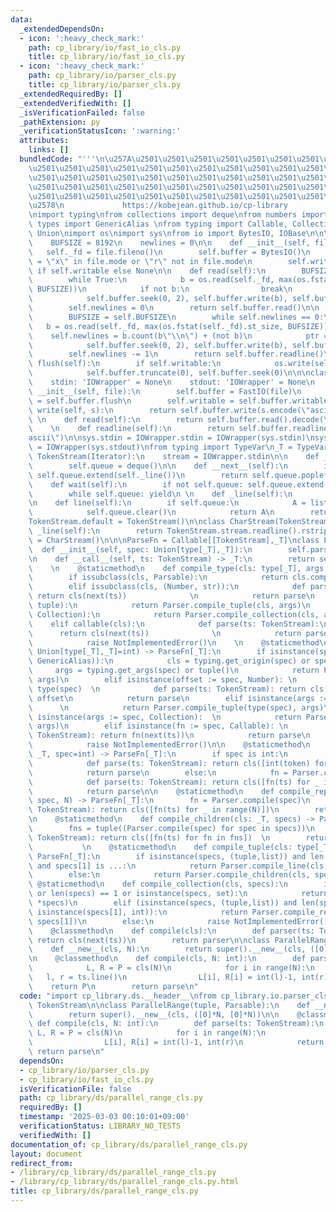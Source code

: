 ```yaml
---
data:
  _extendedDependsOn:
  - icon: ':heavy_check_mark:'
    path: cp_library/io/fast_io_cls.py
    title: cp_library/io/fast_io_cls.py
  - icon: ':heavy_check_mark:'
    path: cp_library/io/parser_cls.py
    title: cp_library/io/parser_cls.py
  _extendedRequiredBy: []
  _extendedVerifiedWith: []
  _isVerificationFailed: false
  _pathExtension: py
  _verificationStatusIcon: ':warning:'
  attributes:
    links: []
  bundledCode: "'''\n\u257A\u2501\u2501\u2501\u2501\u2501\u2501\u2501\u2501\u2501\u2501\
    \u2501\u2501\u2501\u2501\u2501\u2501\u2501\u2501\u2501\u2501\u2501\u2501\u2501\
    \u2501\u2501\u2501\u2501\u2501\u2501\u2501\u2501\u2501\u2501\u2501\u2501\u2501\
    \u2501\u2501\u2501\u2501\u2501\u2501\u2501\u2501\u2501\u2501\u2501\u2501\u2501\
    \u2501\u2501\u2501\u2501\u2501\u2501\u2501\u2501\u2501\u2501\u2501\u2501\u2501\
    \u2578\n             https://kobejean.github.io/cp-library               \n'''\n\
    \nimport typing\nfrom collections import deque\nfrom numbers import Number\nfrom\
    \ types import GenericAlias \nfrom typing import Callable, Collection, Iterator,\
    \ Union\nimport os\nimport sys\nfrom io import BytesIO, IOBase\n\n\nclass FastIO(IOBase):\n\
    \    BUFSIZE = 8192\n    newlines = 0\n\n    def __init__(self, file):\n     \
    \   self._fd = file.fileno()\n        self.buffer = BytesIO()\n        self.writable\
    \ = \"x\" in file.mode or \"r\" not in file.mode\n        self.write = self.buffer.write\
    \ if self.writable else None\n\n    def read(self):\n        BUFSIZE = self.BUFSIZE\n\
    \        while True:\n            b = os.read(self._fd, max(os.fstat(self._fd).st_size,\
    \ BUFSIZE))\n            if not b:\n                break\n            ptr = self.buffer.tell()\n\
    \            self.buffer.seek(0, 2), self.buffer.write(b), self.buffer.seek(ptr)\n\
    \        self.newlines = 0\n        return self.buffer.read()\n\n    def readline(self):\n\
    \        BUFSIZE = self.BUFSIZE\n        while self.newlines == 0:\n         \
    \   b = os.read(self._fd, max(os.fstat(self._fd).st_size, BUFSIZE))\n        \
    \    self.newlines = b.count(b\"\\n\") + (not b)\n            ptr = self.buffer.tell()\n\
    \            self.buffer.seek(0, 2), self.buffer.write(b), self.buffer.seek(ptr)\n\
    \        self.newlines -= 1\n        return self.buffer.readline()\n\n    def\
    \ flush(self):\n        if self.writable:\n            os.write(self._fd, self.buffer.getvalue())\n\
    \            self.buffer.truncate(0), self.buffer.seek(0)\n\n\nclass IOWrapper(IOBase):\n\
    \    stdin: 'IOWrapper' = None\n    stdout: 'IOWrapper' = None\n    \n    def\
    \ __init__(self, file):\n        self.buffer = FastIO(file)\n        self.flush\
    \ = self.buffer.flush\n        self.writable = self.buffer.writable\n\n    def\
    \ write(self, s):\n        return self.buffer.write(s.encode(\"ascii\"))\n   \
    \ \n    def read(self):\n        return self.buffer.read().decode(\"ascii\")\n\
    \    \n    def readline(self):\n        return self.buffer.readline().decode(\"\
    ascii\")\n\nsys.stdin = IOWrapper.stdin = IOWrapper(sys.stdin)\nsys.stdout = IOWrapper.stdout\
    \ = IOWrapper(sys.stdout)\nfrom typing import TypeVar\n_T = TypeVar('T')\n\nclass\
    \ TokenStream(Iterator):\n    stream = IOWrapper.stdin\n\n    def __init__(self):\n\
    \        self.queue = deque()\n\n    def __next__(self):\n        if not self.queue:\
    \ self.queue.extend(self._line())\n        return self.queue.popleft()\n    \n\
    \    def wait(self):\n        if not self.queue: self.queue.extend(self._line())\n\
    \        while self.queue: yield\n \n    def _line(self):\n        return TokenStream.stream.readline().split()\n\
    \n    def line(self):\n        if self.queue:\n            A = list(self.queue)\n\
    \            self.queue.clear()\n            return A\n        return self._line()\n\
    TokenStream.default = TokenStream()\n\nclass CharStream(TokenStream):\n    def\
    \ _line(self):\n        return TokenStream.stream.readline().rstrip()\nCharStream.default\
    \ = CharStream()\n\n\nParseFn = Callable[[TokenStream],_T]\nclass Parser:\n  \
    \  def __init__(self, spec: Union[type[_T],_T]):\n        self.parse = Parser.compile(spec)\n\
    \n    def __call__(self, ts: TokenStream) -> _T:\n        return self.parse(ts)\n\
    \    \n    @staticmethod\n    def compile_type(cls: type[_T], args = ()) -> _T:\n\
    \        if issubclass(cls, Parsable):\n            return cls.compile(*args)\n\
    \        elif issubclass(cls, (Number, str)):\n            def parse(ts: TokenStream):\
    \ return cls(next(ts))              \n            return parse\n        elif issubclass(cls,\
    \ tuple):\n            return Parser.compile_tuple(cls, args)\n        elif issubclass(cls,\
    \ Collection):\n            return Parser.compile_collection(cls, args)\n    \
    \    elif callable(cls):\n            def parse(ts: TokenStream):\n          \
    \      return cls(next(ts))              \n            return parse\n        else:\n\
    \            raise NotImplementedError()\n    \n    @staticmethod\n    def compile(spec:\
    \ Union[type[_T],_T]=int) -> ParseFn[_T]:\n        if isinstance(spec, (type,\
    \ GenericAlias)):\n            cls = typing.get_origin(spec) or spec\n       \
    \     args = typing.get_args(spec) or tuple()\n            return Parser.compile_type(cls,\
    \ args)\n        elif isinstance(offset := spec, Number): \n            cls =\
    \ type(spec)  \n            def parse(ts: TokenStream): return cls(next(ts)) +\
    \ offset\n            return parse\n        elif isinstance(args := spec, tuple):\
    \      \n            return Parser.compile_tuple(type(spec), args)\n        elif\
    \ isinstance(args := spec, Collection):  \n            return Parser.compile_collection(type(spec),\
    \ args)\n        elif isinstance(fn := spec, Callable): \n            def parse(ts:\
    \ TokenStream): return fn(next(ts))\n            return parse\n        else:\n\
    \            raise NotImplementedError()\n\n    @staticmethod\n    def compile_line(cls:\
    \ _T, spec=int) -> ParseFn[_T]:\n        if spec is int:\n            fn = Parser.compile(spec)\n\
    \            def parse(ts: TokenStream): return cls([int(token) for token in ts.line()])\n\
    \            return parse\n        else:\n            fn = Parser.compile(spec)\n\
    \            def parse(ts: TokenStream): return cls([fn(ts) for _ in ts.wait()])\n\
    \            return parse\n\n    @staticmethod\n    def compile_repeat(cls: _T,\
    \ spec, N) -> ParseFn[_T]:\n        fn = Parser.compile(spec)\n        def parse(ts:\
    \ TokenStream): return cls([fn(ts) for _ in range(N)])\n        return parse\n\
    \n    @staticmethod\n    def compile_children(cls: _T, specs) -> ParseFn[_T]:\n\
    \        fns = tuple((Parser.compile(spec) for spec in specs))\n        def parse(ts:\
    \ TokenStream): return cls([fn(ts) for fn in fns])  \n        return parse\n \
    \           \n    @staticmethod\n    def compile_tuple(cls: type[_T], specs) ->\
    \ ParseFn[_T]:\n        if isinstance(specs, (tuple,list)) and len(specs) == 2\
    \ and specs[1] is ...:\n            return Parser.compile_line(cls, specs[0])\n\
    \        else:\n            return Parser.compile_children(cls, specs)\n\n   \
    \ @staticmethod\n    def compile_collection(cls, specs):\n        if not specs\
    \ or len(specs) == 1 or isinstance(specs, set):\n            return Parser.compile_line(cls,\
    \ *specs)\n        elif (isinstance(specs, (tuple,list)) and len(specs) == 2 and\
    \ isinstance(specs[1], int)):\n            return Parser.compile_repeat(cls, specs[0],\
    \ specs[1])\n        else:\n            raise NotImplementedError()\n\nclass Parsable:\n\
    \    @classmethod\n    def compile(cls):\n        def parser(ts: TokenStream):\
    \ return cls(next(ts))\n        return parser\n\nclass ParallelRange(tuple, Parsable):\n\
    \    def __new__(cls, N):\n        return super().__new__(cls, ([0]*N, [0]*N))\n\
    \n    @classmethod\n    def compile(cls, N: int):\n        def parse(ts: TokenStream):\n\
    \            L, R = P = cls(N)\n            for i in range(N):\n             \
    \   l, r = ts.line()\n                L[i], R[i] = int(l)-1, int(r)\n        \
    \    return P\n        return parse\n"
  code: "import cp_library.ds.__header__\nfrom cp_library.io.parser_cls import Parsable,\
    \ TokenStream\n\nclass ParallelRange(tuple, Parsable):\n    def __new__(cls, N):\n\
    \        return super().__new__(cls, ([0]*N, [0]*N))\n\n    @classmethod\n   \
    \ def compile(cls, N: int):\n        def parse(ts: TokenStream):\n           \
    \ L, R = P = cls(N)\n            for i in range(N):\n                l, r = ts.line()\n\
    \                L[i], R[i] = int(l)-1, int(r)\n            return P\n       \
    \ return parse\n"
  dependsOn:
  - cp_library/io/parser_cls.py
  - cp_library/io/fast_io_cls.py
  isVerificationFile: false
  path: cp_library/ds/parallel_range_cls.py
  requiredBy: []
  timestamp: '2025-03-03 00:10:01+09:00'
  verificationStatus: LIBRARY_NO_TESTS
  verifiedWith: []
documentation_of: cp_library/ds/parallel_range_cls.py
layout: document
redirect_from:
- /library/cp_library/ds/parallel_range_cls.py
- /library/cp_library/ds/parallel_range_cls.py.html
title: cp_library/ds/parallel_range_cls.py
---
```

